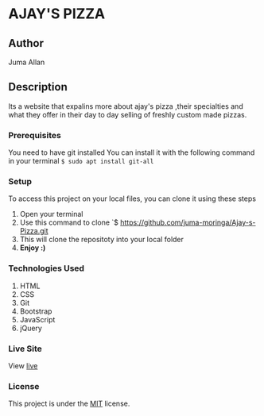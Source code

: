 # AJAY'S PIZZA
## Author
Juma Allan
## Description
Its a website that expalins more about ajay's pizza ,their specialties and what they offer in their day to day selling of freshly custom made pizzas.
### Prerequisites
You need to have git installed
You can install it with the following command in your terminal
`$ sudo apt install git-all`
### Setup
To access this project on your local files, you can clone it using these steps
1. Open your terminal
1. Use this command to clone `$ https://github.com/juma-moringa/Ajay-s-Pizza.git
1. This will clone the repositoty into your local folder
1. __Enjoy :)__
### Technologies Used
1. HTML
1. CSS
1. Git
1. Bootstrap
1. JavaScript
1. jQuery
### Live Site
View [live](https://juma-moringa.github.io/Ajay-s-Pizza/)
### License
This project is under the  [MIT](LICENSE) license.